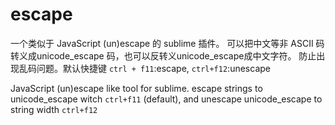 # escape

 一个类似于 JavaScript (un)escape 的 sublime 插件。
 可以把中文等非 ASCII 码转义成unicode_escape 码，也可以反转义unicode_escape成中文字符。
 防止出现乱码问题。默认快捷键 `ctrl + f11`:escape, `ctrl+f12`:unescape

 JavaScript (un)escape like tool for sublime. escape strings to unicode_escape 
 witch `ctrl+f11` (default), and unescape unicode_escape to string width `ctrl+f12`
